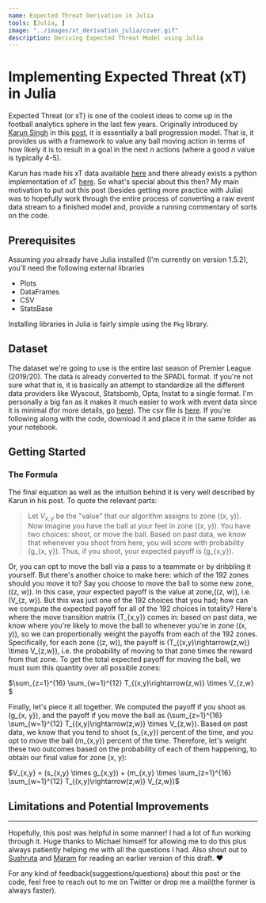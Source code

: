 ```yaml
---
name: Expected Threat Derivation in Julia
tools: [Julia, ]
image: "../images/xt_derivation_julia/cover.gif" 
description: Deriving Expected Threat Model using Julia
---
```


# Implementing Expected Threat (xT) in Julia

Expected Threat (or xT) is one of the coolest ideas to come up in the football analytics sphere in the last few years. Originally introduced by [Karun Singh](https://twitter.com/karun1710) in this [post](https://karun.in/blog/expected-threat.html), it is essentially a ball progression model. That is, it provides us with a framework to value any ball moving action in terms of how likely it is to result in a goal in the next *n* actions (where a good *n* value is typically 4-5). 

Karun has made his xT data available [here](https://karun.in/blog/data/open_xt_12x8_v1.json) and there already exists a python implementation of xT [here](https://github.com/ML-KULeuven/socceraction/blob/master/socceraction/xthreat.py). So what's special about this then? My main motivation to put out this post (besides getting more practice with Julia) was to hopefully work through the entire process of converting a raw event data stream to a finished model and, provide a running commentary of sorts on the code.  


## Prerequisites

Assuming you already have Julia installed (I'm currently on version 1.5.2), you'll need the following external libraries

* Plots
* DataFrames
* CSV
* StatsBase

Installing libraries in Julia is fairly simple using the `Pkg` library. 


## Dataset

The dataset we're going to use is the entire last season of Premier League (2019/20). The data is already converted to the SPADL format. If you're not sure what that is, it is basically an attempt to standardize all the different data providers like Wyscout, Statsbomb, Opta, Instat to a single format. I'm personally a big fan as it makes it much easier to work with event data since it is minimal (for more details, go [here](https://github.com/TomDecroos/atomic-spadl#1-conversion-from-event-stream-format-to-spadl)). The csv file is [here](https://github.com/sharmaabhishekk/random_stuff/blob/master/xt_derivation_julia/xt_pre_data.csv). If you're following along with the code, download it and place it in the same folder as your notebook. 

## Getting Started


### The Formula

The final equation as well as the intuition behind it is very well described by Karun in his post. To quote the relevant parts:

> Let $V_{x,y}$ be the "value" that our algorithm assigns to zone \((x, y)\). Now imagine you have the ball at your feet in zone \((x, y)\). You have two choices: shoot, or move the ball. Based on past data, we know that whenever you shoot from here, you will score with probability \(g_{x, y}\). Thus, if you shoot, your expected payoff is \(g_{x,y}\).

Or, you can opt to move the ball via a pass to a teammate or by dribbling it yourself. But there's another choice to make here: which of the 192 zones should you move it to? Say you choose to move the ball to some new zone, \((z, w)\). In this case, your expected payoff is the value at zone,\((z, w)\), i.e. \(V_{z, w}\). But this was just one of the 192 choices that you had; how can we compute the expected payoff for all of the 192 choices in totality? Here's where the move transition matrix \(T_{x,y}\) comes in: based on past data, we know where you're likely to move the ball to whenever you're in zone \((x, y)\), so we can proportionally weight the payoffs from each of the 192 zones. Specifically, for each zone \((z, w)\), the payoff is \(T_{(x,y)\rightarrow(z,w)} \times V_{z,w}\), i.e. the probability of moving to that zone times the reward from that zone. To get the total expected payoff for moving the ball, we must sum this quantity over all possible zones:

$\sum_{z=1}^{16} \sum_{w=1}^{12} T_{(x,y)\rightarrow(z,w)} \times V_{z,w} $

Finally, let's piece it all together. We computed the payoff if you shoot as \(g_{x, y}\), and the payoff if you move the ball as 
 \(\sum_{z=1}^{16} \sum_{w=1}^{12} T_{(x,y)\rightarrow(z,w)} \times V_{z,w}\). Based on past data, we know that you tend to shoot \(s_{x,y}\) percent of the time, and you opt to move the ball \(m_{x,y}\) percent of the time. Therefore, let's weight these two outcomes based on the probability of each of them happening, to obtain our final value for zone \(x, y\):

$V_{x,y} = (s_{x,y} \times g_{x,y}) + (m_{x,y} \times \sum_{z=1}^{16} \sum_{w=1}^{12} T_{(x,y)\rightarrow(z,w)} V_{z,w})$




## Limitations and Potential Improvements




_______

Hopefully, this post was helpful in some manner! I had a lot of fun working through it. Huge thanks to Michael himself for allowing me to do this plus always patiently helping me with all the questions I had. Also shout out to [Sushruta](https://twitter.com/nandy_sd) and [Maram](https://twitter.com/maramperninety) for reading an earlier version of this draft. :heart:

For any kind of feedback(suggestions/questions) about this post or the code, feel free to reach out to me on Twitter or drop me a mail(the former is always faster).














